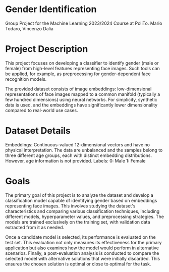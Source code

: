 # Gender Identification
Group Project for the Machine Learning 2023/2024 Course at PoliTo.
Mario Todaro, Vincenzo Dalia

# Project Description
This project focuses on developing a classifier to identify gender (male or female) from high-level features representing face images. Such tools can be applied, for example, as preprocessing for gender-dependent face recognition models.

The provided dataset consists of image embeddings: low-dimensional representations of face images mapped to a common manifold (typically a few hundred dimensions) using neural networks. For simplicity, synthetic data is used, and the embeddings have significantly lower dimensionality compared to real-world use cases.

# Dataset Details
Embeddings: Continuous-valued 12-dimensional vectors and have no physical interpretation. The data are unbalanced and the samples belong to three different age groups, each with distinct embedding distributions. However, age information is not provided.
Labels:
  0: Male
  1: Female

# Goals
The primary goal of this project is to analyze the dataset and develop a classification model capable of identifying gender based on embeddings representing face images. This involves studying the dataset's characteristics and comparing various classification techniques, including different models, hyperparameter values, and preprocessing strategies. The models are trained exclusively on the training set, with validation data extracted from it as needed.

Once a candidate model is selected, its performance is evaluated on the test set. This evaluation not only measures its effectiveness for the primary application but also examines how the model would perform in alternative scenarios. Finally, a post-evaluation analysis is conducted to compare the selected model with alternative solutions that were initially discarded. This ensures the chosen solution is optimal or close to optimal for the task.
